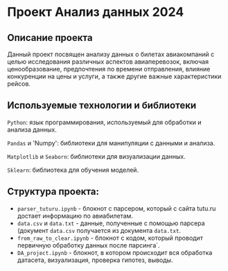 # Проект Анализ данных 2024

## Описание проекта 

Данный проект посвящен анализу данных о билетах авиакомпаний с целью исследования различных аспектов авиаперевозок, включая ценообразование, предпочтения по времени отправления, влияние конкуренции на цены и услуги, а также другие важные характеристики рейсов.

## Используемые технологии и библиотеки

`Python`: язык программирования, используемый для обработки и анализа данных.

`Pandas` и 'Numpy': библиотеки для манипуляции с данными и анализа.

`Matplotlib` и `Seaborn`: библиотеки для визуализации данных.

`Sklearn`: библиотека для обучения моделей.



## Структура проекта:
- `parser_tuturu.ipynb` - блокнот с парсером, который с сайта tutu.ru достает информацию по авиабилетам.
- `data.csv` и `data.txt` - данные, полученные с помощью парсера (документ `data.csv` получается из документа `data.txt`.
- `from_raw_to_clear.ipynb` - блокнот с кодом, который проводит первичную обработку данных после парсинга`.
- `DA_project.ipynb` - блокнот, в котором происходит вся обработка датасета, визуализация, проверка гипотез, выводы.
